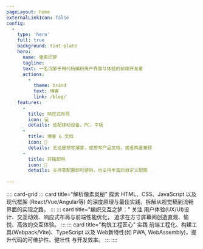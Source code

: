 ```yaml
---
pageLayout: home
externalLinkIcon: false
config:
  -
    type: 'hero' 
    full: true
    background: tint-plate
    hero:
      name: 像素织梦
      tagline: 
      text: 一名沉醉于用代码编织用户界面与体验的前端开发者
      actions:
        -
          theme: brand
          text: 博客
          link: /blog/
    features:
      -
        title: 响应式布局
        icon: 💻
        details: 适配移动设备，PC，平板
      -
        title: 博客 & 文档
        icon: 📖
        details: 无论是想写博客，或想写产品文档，或者两者兼顾
      -
        title: 开箱即用
        icon: 🚀
        details: 支持零配置即可使用，也支持丰富的自定义配置
     
---
```

:::: card-grid
  ::: card title="解析像素奥秘"
     探索 HTML、CSS、JavaScript 以及现代框架 (React/Vue/Angular等) 
     的深度原理与最佳实践，拆解从视觉稿到流畅界面的实现之路。
  :::
  ::: card title="编织交互之梦："
      关注 用户体验(UX/UI)设计、交互动效、响应式布局与前端性能优化，
      追求在方寸屏幕间创造直观、愉悦、高效的交互体验。
  :::
  ::: card title="构筑工程匠心"
     实践 前端工程化、构建工具(Webpack/Vite)、TypeScript 以及
    Web新特性(如 PWA, WebAssembly)，提升代码的可维护性、健壮性
    与开发效率。
  :::
::::